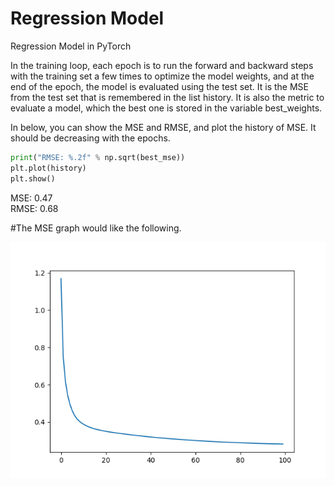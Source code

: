 # Regression Model
Regression Model in PyTorch

In the training loop, each epoch is to run the forward and backward steps with the training set a few times to optimize the model weights, and at the end of the epoch, the model is evaluated using the test set. It is the MSE from the test set that is remembered in the list history. It is also the metric to evaluate a model, which the best one is stored in the variable best_weights.

In below, you can show the MSE and RMSE, and plot the history of MSE. It should be decreasing with the epochs.

```python
print("RMSE: %.2f" % np.sqrt(best_mse))
plt.plot(history)
plt.show()
```

MSE: 0.47  
RMSE: 0.68

#The MSE graph would like the following.

![image](./Figure_1.png)
